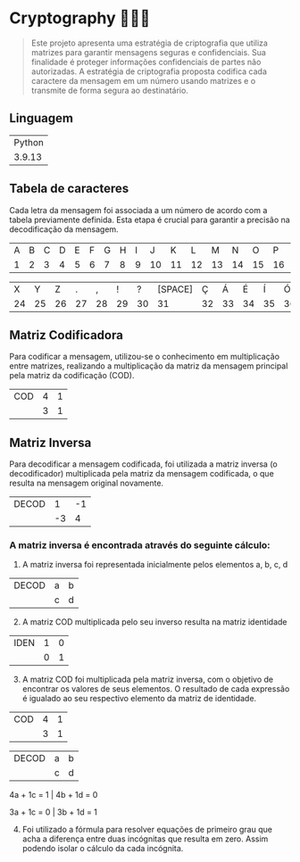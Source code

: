 # Cryptography 👩‍💻🔐
> Este projeto apresenta uma estratégia de criptografia que utiliza matrizes para
garantir mensagens seguras e confidenciais. Sua finalidade é proteger informações
confidenciais de partes não autorizadas. A estratégia
de criptografia proposta codifica cada caractere da mensagem em um número
usando matrizes e o transmite de forma segura ao destinatário.

## Linguagem
<table>
  <tr>
    <td>Python</td>
  </tr>
  <tr>
    <td>3.9.13</td>
  </tr>
</table>

## Tabela de caracteres
<p>Cada letra da mensagem foi associada a um número de acordo com a tabela
previamente definida. Esta etapa é crucial para garantir a precisão na decodificação
da mensagem.
</p>

<table>
  <tr>
    <td>A</td>
    <td>B</td>
    <td>C</td>
    <td>D</td>
    <td>E</td>
    <td>F</td>
    <td>G</td>
    <td>H</td>
    <td>I</td>
    <td>J</td>
    <td>K</td>
    <td>L</td>
    <td>M</td>
    <td>N</td>
    <td>O</td>
    <td>P</td>
    <td>Q</td>
    <td>R</td>
    <td>S</td>
    <td>T</td>
    <td>U</td>
    <td>V</td>
    <td>W</td>
  </tr>
  <tr>
    <td>1</td>
    <td>2</td>
    <td>3</td>
    <td>4</td>
    <td>5</td>
    <td>6</td>
    <td>7</td>
    <td>8</td>
    <td>9</td>
    <td>10</td>
    <td>11</td>
    <td>12</td>
    <td>13</td>
    <td>14</td>
    <td>15</td>
    <td>16</td>
    <td>17</td>
    <td>18</td>
    <td>19</td>
    <td>20</td>
    <td>21</td>
    <td>22</td>
    <td>23</td>
  </tr>
</table>

<table>
  <tr>
    <td>X</td>
    <td>Y</td>
    <td>Z</td>
    <td>.</td>
    <td>,</td>
    <td>!</td>
    <td>?</td>
    <td>[SPACE]</td>
    <td>Ç</td>
    <td>Á</td>
    <td>É</td>
    <td>Í</td>
    <td>Ó</td>
    <td>Ú</td>
    <td>Â</td>
    <td>Ê</td>
    <td>Ô</td>
  </tr>
  <tr>
    <td>24</td>
    <td>25</td>
    <td>26</td>
    <td>27</td>
    <td>28</td>
    <td>29</td>
    <td>30</td>
    <td>31</td>
    <td>32</td>
    <td>33</td>
    <td>34</td>
    <td>35</td>
    <td>36</td>
    <td>37</td>
    <td>38</td>
    <td>39</td>
    <td>40</td>
  </tr>
</table>

## Matriz Codificadora
<p>Para codificar a mensagem, utilizou-se o conhecimento em multiplicação entre
matrizes, realizando a multiplicação da matriz da mensagem principal pela
matriz da codificação (COD).</p>
<table>
  <tr>
    <td>COD</td>
    <td>4</td>
    <td>1</td>
  </tr>
  <tr>
   <tr>
     <td> </td>
     <td>3</td>
     <td>1</td>
  </tr>
</table>
  
 ## Matriz Inversa
 <p>Para decodificar a mensagem codificada, foi utilizada a matriz inversa (o
decodificador) multiplicada pela matriz da mensagem codificada, o que resulta na
mensagem original novamente. </p>
<table>
  <tr>
    <td>DECOD</td>
    <td>1</td>
    <td>-1</td>
  </tr>
  <tr>
   <tr>
     <td> </td>
     <td>-3</td>
     <td>4</td>
  </tr>
</table>

### A matriz inversa é encontrada através do seguinte cálculo:
1. A matriz inversa foi representada inicialmente pelos elementos a, b, c, d
<table>
  <tr>
    <td>DECOD</td>
    <td>a</td>
    <td>b</td>
  </tr>
  <tr>
   <tr>
     <td></td>
     <td>c</td>
     <td>d</td>
  </tr>
</table>

2. A matriz COD multiplicada pelo seu inverso resulta na matriz identidade

<table>
  <tr>
    <td>IDEN</td>
    <td>1</td>
    <td>0</td>
  </tr>
  <tr>
   <tr>
     <td></td>
     <td>0</td>
     <td>1</td>
  </tr>
</table>

3. A matriz COD foi multiplicada pela matriz inversa, com o objetivo de encontrar os valores de seus elementos. O resultado de cada expressão é igualado ao seu respectivo elemento da matriz de identidade.

<table>
  <tr>
    <td>COD</td>
    <td>4</td>
    <td>1</td>
  </tr>
  <tr>
   <tr>
     <td> </td>
     <td>3</td>
     <td>1</td>
  </tr>
</table>

<table>
  <tr>
    <td>DECOD</td>
    <td>a</td>
    <td>b</td>
  </tr>
  <tr>
   <tr>
     <td></td>
     <td>c</td>
     <td>d</td>
  </tr>
</table>

<p>4a + 1c = 1 | 4b + 1d = 0</p>
<p>3a + 1c = 0 | 3b + 1d = 1</p>

4. Foi utilizado a fórmula para resolver equações de primeiro grau que acha a diferença entre duas incógnitas que resulta em zero. Assim podendo isolar o cálculo da cada incógnita.







